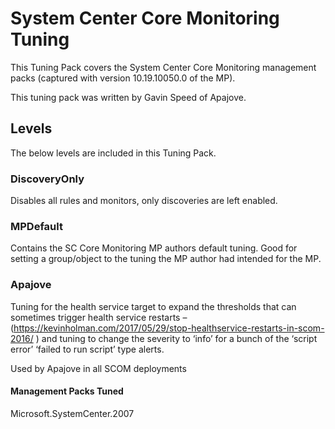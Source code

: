 # System Center Core Monitoring Tuning
This Tuning Pack covers the System Center Core Monitoring management packs (captured with version 10.19.10050.0 of the MP).

This tuning pack was written by Gavin Speed of Apajove.

## Levels
The below levels are included in this Tuning Pack. 

### DiscoveryOnly
Disables all rules and monitors, only discoveries are left enabled. 

### MPDefault
Contains the SC Core Monitoring MP authors default tuning. Good for setting a group/object to the tuning the MP author had intended for the MP.

### Apajove
Tuning for the health service target to expand the thresholds that can sometimes trigger health service restarts – (https://kevinholman.com/2017/05/29/stop-healthservice-restarts-in-scom-2016/ ) and tuning to change the severity to ‘info’ for a bunch of the ‘script error’ ‘failed to run script’ type alerts.

Used by Apajove in all SCOM deployments

#### Management Packs Tuned

Microsoft.SystemCenter.2007
